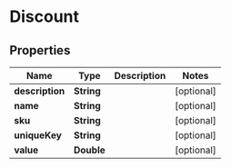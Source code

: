 
# Discount

## Properties
Name | Type | Description | Notes
------------ | ------------- | ------------- | -------------
**description** | **String** |  |  [optional]
**name** | **String** |  |  [optional]
**sku** | **String** |  |  [optional]
**uniqueKey** | **String** |  |  [optional]
**value** | **Double** |  |  [optional]



